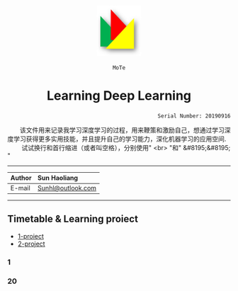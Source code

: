 <div align="center">
<img src="https://github.com/Sun365/Try-20190916/blob/master/logo.jpg" width="100" alt="LOGO"/>

`MoTe`

# Learning Deep Learning

</div>

<div align="right">
  
`Serial Number: 20190916`

</div>

&#8195;&#8195;该文件用来记录我学习深度学习的过程，用来鞭策和激励自己，想通过学习深度学习获得更多实用技能，并且提升自己的学习能力，深化机器学习的应用空间.
<br>&#8195;&#8195;
试试换行和首行缩进（或者叫空格），分别使用\" \<br> \"和\" \&#8195;\&#8195; \"

***

  
|Author|Sun Haoliang|
|:---|:---|
|E-mail|Sunhl@outlook.com|

***


## Timetable & Learning proiect
* [1-proiect](#1)
* [2-project](#2)

### 1




### 20

